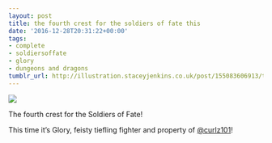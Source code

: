 ```yaml
---
layout: post
title: the fourth crest for the soldiers of fate this
date: '2016-12-28T20:31:22+00:00'
tags:
- complete
- soldiersoffate
- glory
- dungeons and dragons
tumblr_url: http://illustration.staceyjenkins.co.uk/post/155083606913/the-fourth-crest-for-the-soldiers-of-fate-this
---
```

 ![](/tumblr_files/tumblr_oiwx0aIvnG1v28ub8o1_1280.png)  

The fourth crest for the Soldiers of Fate!

This time it’s Glory, feisty tiefling fighter and property of [@curlz101](https://tmblr.co/mOsjKI1PTjN5fr_JC1L9VmQ)!

